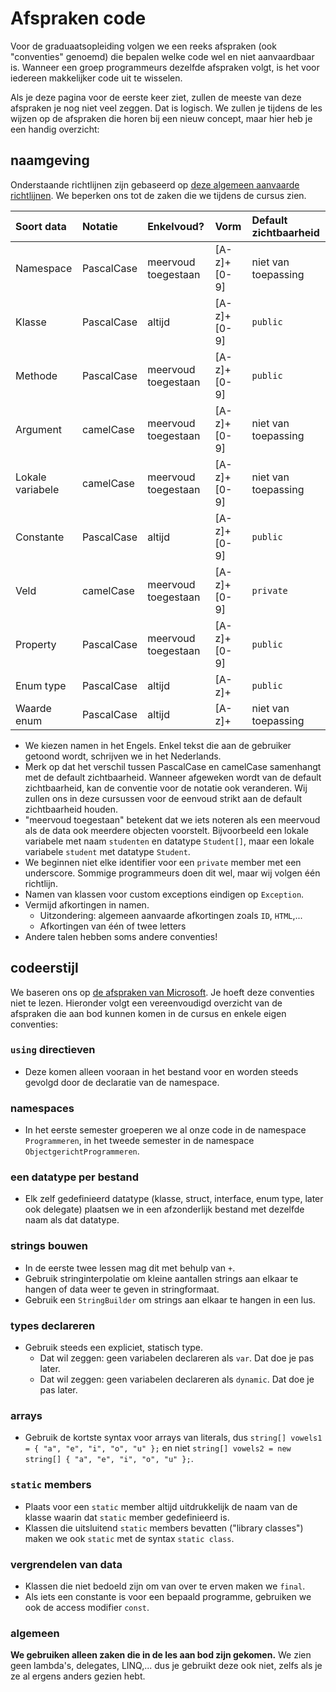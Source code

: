 # Afspraken code

Voor de graduaatsopleiding volgen we een reeks afspraken \(ook "conventies" genoemd\) die bepalen welke code wel en niet aanvaardbaar is. Wanneer een groep programmeurs dezelfde afspraken volgt, is het voor iedereen makkelijker code uit te wisselen.

Als je deze pagina voor de eerste keer ziet, zullen de meeste van deze afspraken je nog niet veel zeggen. Dat is logisch. We zullen je tijdens de les wijzen op de afspraken die horen bij een nieuw concept, maar hier heb je een handig overzicht:

## naamgeving

Onderstaande richtlijnen zijn gebaseerd op [deze algemeen aanvaarde richtlijnen](https://github.com/ktaranov/naming-convention/blob/master/C%23%20Coding%20Standards%20and%20Naming%20Conventions.md). We beperken ons tot de zaken die we tijdens de cursus zien.

| Soort data | Notatie | Enkelvoud? | Vorm | Default zichtbaarheid |
| :--- | :--- | :--- | :--- | :--- |
| Namespace | PascalCase | meervoud toegestaan | \[A-z\]+\[0-9\] | niet van toepassing |
| Klasse | PascalCase | altijd | \[A-z\]+\[0-9\] | `public` |
| Methode | PascalCase | meervoud toegestaan | \[A-z\]+\[0-9\] | `public` |
| Argument | camelCase | meervoud toegestaan | \[A-z\]+\[0-9\] | niet van toepassing |
| Lokale variabele | camelCase | meervoud toegestaan | \[A-z\]+\[0-9\] | niet van toepassing |
| Constante | PascalCase | altijd | \[A-z\]+\[0-9\] | `public` |
| Veld | camelCase | meervoud toegestaan | \[A-z\]+\[0-9\] | `private` |
| Property | PascalCase | meervoud toegestaan | \[A-z\]+\[0-9\] | `public` |
| Enum type | PascalCase | altijd | \[A-z\]+ | `public` |
| Waarde enum | PascalCase | altijd | \[A-z\]+ | niet van toepassing |

* We kiezen namen in het Engels. Enkel tekst die aan de gebruiker getoond wordt, schrijven we in het Nederlands.
* Merk op dat het verschil tussen PascalCase en camelCase samenhangt met de default zichtbaarheid. Wanneer afgeweken wordt van de default zichtbaarheid, kan de conventie voor de notatie ook veranderen. Wij zullen ons in deze cursussen voor de eenvoud strikt aan de default zichtbaarheid houden.
* "meervoud toegestaan" betekent dat we iets noteren als een meervoud als de data ook meerdere objecten voorstelt. Bijvoorbeeld een lokale variabele met naam `studenten` en datatype `Student[]`, maar een lokale variabele `student` met datatype `Student`.
* We beginnen niet elke identifier voor een `private` member met een underscore. Sommige programmeurs doen dit wel, maar wij volgen één richtlijn.
* Namen van klassen voor custom exceptions eindigen op `Exception`.
* Vermijd afkortingen in namen.
  * Uitzondering: algemeen aanvaarde afkortingen zoals `ID`, `HTML`,...
  * Afkortingen van één of twee letters 
* Andere talen hebben soms andere conventies!

## codeerstijl

We baseren ons op [de afspraken van Microsoft](https://docs.microsoft.com/en-us/dotnet/csharp/programming-guide/inside-a-program/coding-conventions). Je hoeft deze conventies niet te lezen. Hieronder volgt een vereenvoudigd overzicht van de afspraken die aan bod kunnen komen in de cursus en enkele eigen conventies:

### `using` directieven

* Deze komen alleen vooraan in het bestand voor en worden steeds gevolgd door de declaratie van de namespace.

### namespaces

* In het eerste semester groeperen we al onze code in de namespace `Programmeren`, in het tweede semester in de namespace `ObjectgerichtProgrammeren`.

### een datatype per bestand

* Elk zelf gedefinieerd datatype \(klasse, struct, interface, enum type, later ook delegate\) plaatsen we in een afzonderlijk bestand met dezelfde naam als dat datatype.

### strings bouwen

* In de eerste twee lessen mag dit met behulp van `+`.
* Gebruik stringinterpolatie om kleine aantallen strings aan elkaar te hangen of data weer te geven in stringformaat.
* Gebruik een `StringBuilder` om strings aan elkaar te hangen in een lus.

### types declareren

* Gebruik steeds een expliciet, statisch type.
  * Dat wil zeggen: geen variabelen declareren als `var`. Dat doe je pas later.
  * Dat wil zeggen: geen variabelen declareren als `dynamic`. Dat doe je pas later.

### arrays

* Gebruik de kortste syntax voor arrays van literals, dus `string[] vowels1 = { "a", "e", "i", "o", "u" };` en niet `string[] vowels2 = new string[] { "a", "e", "i", "o", "u" };`.

### `static` members

* Plaats voor een `static` member altijd uitdrukkelijk de naam van de klasse waarin dat `static` member gedefinieerd is.
* Klassen die uitsluitend `static` members bevatten \("library classes"\) maken we ook `static` met de syntax `static class`.

### vergrendelen van data

* Klassen die niet bedoeld zijn om van over te erven maken we `final`.
* Als iets een constante is voor een bepaald programme, gebruiken we ook de access modifier `const`.

### algemeen

**We gebruiken alleen zaken die in de les aan bod zijn gekomen.** We zien geen lambda's, delegates, LINQ,... dus je gebruikt deze ook niet, zelfs als je ze al ergens anders gezien hebt.

